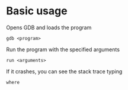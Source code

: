 # Basic usage

Opens GDB and loads the program
```
gdb <program>
```

Run the program with the specified arguments
```
run <arguments>
```

If it crashes, you can see the stack trace typing
```
where
```
